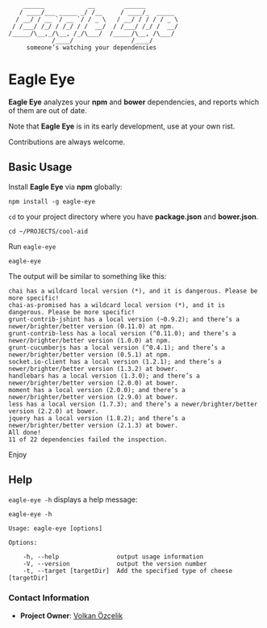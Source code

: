         ______            __        ______
       / ____/___ _____ _/ /__     / ____/_  _____
      / __/ / __ `/ __ `/ / _ \   / __/ / / / / _ \
     / /___/ /_/ / /_/ / /  __/  / /___/ /_/ /  __/
    /_____/\__,_/\__, /_/\___/  /_____/\__, /\___/
                /____/                /____/
         someone’s watching your dependencies

# Eagle Eye

**Eagle Eye** analyzes your **npm** and **bower** dependencies, and reports
which of them are out of date.

Note that **Eagle Eye** is in its early development, use at your own rist.

Contributions are always welcome.

## Basic Usage

Install **Eagle Eye** via **npm** globally:

    npm install -g eagle-eye

`cd` to your project directory where you have **package.json** and **bower.json**.

    cd ~/PROJECTS/cool-aid

Run `eagle-eye`

    eagle-eye

The output will be similar to something like this:

    chai has a wildcard local version (*), and it is dangerous. Please be more specific!
    chai-as-promised has a wildcard local version (*), and it is dangerous. Please be more specific!
    grunt-contrib-jshint has a local version (~0.9.2); and there’s a newer/brighter/better version (0.11.0) at npm.
    grunt-contrib-less has a local version (^0.11.0); and there’s a newer/brighter/better version (1.0.0) at npm.
    grunt-cucumberjs has a local version (^0.4.1); and there’s a newer/brighter/better version (0.5.1) at npm.
    socket.io-client has a local version (1.2.1); and there’s a newer/brighter/better version (1.3.2) at bower.
    handlebars has a local version (1.3.0); and there’s a newer/brighter/better version (2.0.0) at bower.
    moment has a local version (2.0.0); and there’s a newer/brighter/better version (2.9.0) at bower.
    less has a local version (1.7.3); and there’s a newer/brighter/better version (2.2.0) at bower.
    jquery has a local version (1.8.2); and there’s a newer/brighter/better version (2.1.3) at bower.
    All done!
    11 of 22 dependencies failed the inspection.

Enjoy

## Help

`eagle-eye -h` displays a help message:

    eagle-eye -h

    Usage: eagle-eye [options]

    Options:

        -h, --help                output usage information
        -V, --version             output the version number
        -t, --target [targetDir]  Add the specified type of cheese [targetDir]

### Contact Information

* **Project Owner**: [Volkan Özçelik](http://volkan.io/)
